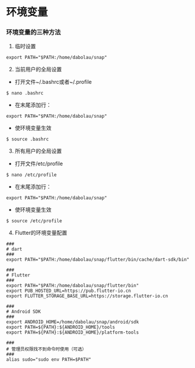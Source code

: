 # 环境变量

### 环境变量的三种方法

1. 临时设置
```linux
export PATH="$PATH:/home/dabolau/snap"
```

2. 当前用户的全局设置
+ 打开文件~/.bashrc或者~/.profile
```linux
$ nano .bashrc
```
+ 在末尾添加行：
```linux
export PATH="$PATH:/home/dabolau/snap"
```
+ 使环境变量生效
```linux
$ source .bashrc
```

3. 所有用户的全局设置
+ 打开文件/etc/profile
```linux
$ nano /etc/profile
```
+ 在末尾添加行：
```linux
export PATH="$PATH:/home/dabolau/snap"
```
+ 使环境变量生效
```linux
$ source /etc/profile
```

4. Flutter的环境变量配置
```linux
###
# dart
###
export PATH="$PATH:/home/dabolau/snap/flutter/bin/cache/dart-sdk/bin"

###
# Flutter
###
export PATH="$PATH:/home/dabolau/snap/flutter/bin"
export PUB_HOSTED_URL=https://pub.flutter-io.cn
export FLUTTER_STORAGE_BASE_URL=https://storage.flutter-io.cn

###
# Android SDK
###
export ANDROID_HOME=/home/dabolau/snap/android/sdk
export PATH=${PATH}:${ANDROID_HOME}/tools
export PATH=${PATH}:${ANDROID_HOME}/platform-tools

###
# 管理员权限找不到命令时使用（可选）
###
alias sudo="sudo env PATH=$PATH"
```